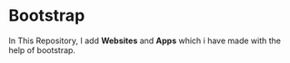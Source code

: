 # Bootstrap
 In This Repository, I add **Websites** and **Apps** which i have made with the help of bootstrap.